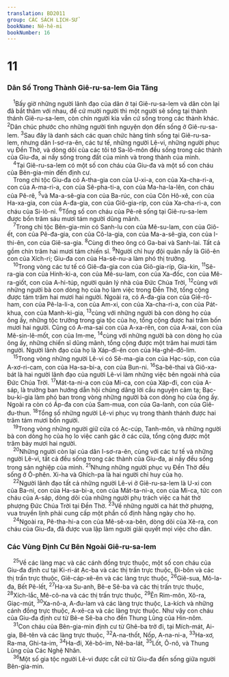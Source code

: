 ```yaml
---
translation: BD2011
group: CÁC SÁCH LỊCH-SỬ
bookName: Nê-hê-mi 
bookNumber: 16
---
```


<div class="title"><h1>11</h1><h3>Dân Số Trong Thành Giê-ru-sa-lem Gia Tăng</h3></div>
<span class="verse ne_11_1"> <sup>1</sup>Bấy giờ những người lãnh đạo của dân ở tại Giê-ru-sa-lem và dân còn lại đã bắt thăm với nhau, để cứ mười người thì một người sẽ sống tại thành thánh Giê-ru-sa-lem, còn chín người kia vẫn cứ sống trong các thành khác. </span>
<span class="verse ne_11_2"><sup>2</sup>Dân chúc phước cho những người tình nguyện dọn đến sống ở Giê-ru-sa-lem. </span>
<span class="verse ne_11_3"><sup>3</sup>Sau đây là danh sách các quan chức hàng tỉnh sống tại Giê-ru-sa-lem, nhưng dân I-sơ-ra-ên, các tư tế, những người Lê-vi, những người phục vụ Ðền Thờ, và dòng dõi của các tôi tớ Sa-lô-môn đều sống trong các thành của Giu-đa, ai nấy sống trong đất của mình và trong thành của mình.<br/></span>
<span class="verse ne_11_4"> <sup>4</sup>Tại Giê-ru-sa-lem có một số con cháu của Giu-đa và một số con cháu của Bên-gia-min đến định cư.<br/> Trong chi tộc Giu-đa có A-tha-gia con của U-xi-a, con của Xa-cha-ri-a, con của A-ma-ri-a, con của Sê-pha-ti-a, con của Ma-ha-la-lên, con cháu của Pê-rê, </span>
<span class="verse ne_11_5"><sup>5</sup>và Ma-a-sê-gia con của Ba-rúc, con của Côn Hô-xê, con của Ha-xa-gia, con của A-đa-gia, con của Giô-gia-ríp, con của Xa-cha-ri-a, con cháu của Si-lô-ni. </span>
<span class="verse ne_11_6"><sup>6</sup>Tổng số con cháu của Pê-rê sống tại Giê-ru-sa-lem được bốn trăm sáu mươi tám người dũng mãnh.<br/></span>
<span class="verse ne_11_7"> <sup>7</sup>Trong chi tộc Bên-gia-min có Sanh-lu con của Mê-su-lam, con của Giô-ết, con của Pê-đa-gia, con của Cô-la-gia, con của Ma-a-sê-gia, con của I-thi-ên, con của Giê-sa-gia. </span>
<span class="verse ne_11_8"><sup>8</sup>Cùng đi theo ông có Ga-bai và Sanh-lai. Tất cả gồm chín trăm hai mươi tám chiến sĩ. </span>
<span class="verse ne_11_9"><sup>9</sup>Người chỉ huy đội quân nầy là Giô-ên con của Xích-ri; Giu-đa con của Ha-sê-nu-a làm phó thị trưởng.<br/></span>
<span class="verse ne_11_10"> <sup>10</sup>Trong vòng các tư tế có Giê-đa-gia con của Giô-gia-ríp, Gia-kin, </span>
<span class="verse ne_11_11"><sup>11</sup>Sê-ra-gia con của Hinh-ki-a, con của Mê-su-lam, con của Xa-đốc, con của Mê-ra-giốt, con của A-hi-túp, người quản lý nhà của Ðức Chúa Trời, </span>
<span class="verse ne_11_12"><sup>12</sup>cùng với những người bà con dòng họ của họ làm việc trong Ðền Thờ, tổng cộng được tám trăm hai mươi hai người. Ngoài ra, có A-đa-gia con của Giê-rô-ham, con của Pê-la-li-a, con của Am-xi, con của Xa-cha-ri-a, con của Pát-khua, con của Manh-ki-gia, </span>
<span class="verse ne_11_13"><sup>13</sup>cùng với những người bà con dòng họ của ông ấy, những tộc trưởng trong gia tộc của họ, tổng cộng được hai trăm bốn mươi hai người. Cũng có A-ma-sai con của A-xa-rên, con của A-xai, con của Mê-sin-lê-mốt, con của Im-me, </span>
<span class="verse ne_11_14"><sup>14</sup>cùng với những người bà con dòng họ của ông ấy, những chiến sĩ dũng mãnh, tổng cộng được một trăm hai mươi tám người. Người lãnh đạo của họ là Xáp-đi-ên con của Ha-ghê-đô-lim.<br/></span>
<span class="verse ne_11_15"> <sup>15</sup>Trong vòng những người Lê-vi có Sê-ma-gia con của Hạc-súp, con của A-xơ-ri-cam, con của Ha-sa-bi-a, con của Bun-ni. </span>
<span class="verse ne_11_16"><sup>16</sup>Sa-bê-thai và Giô-xa-bát là hai người lãnh đạo của người Lê-vi làm những việc bên ngoài nhà của Ðức Chúa Trời. </span>
<span class="verse ne_11_17"><sup>17</sup>Mát-ta-ni-a con của Mi-ca, con của Xáp-đi, con của A-sáp, là trưởng ban hướng dẫn hội chúng dâng lời cầu nguyện cảm tạ; Bạc-bu-ki-gia làm phó ban trong vòng những người bà con dòng họ của ông ấy. Ngoài ra còn có Áp-đa con của Sam-mua, con của Ga-lanh, con của Giê-đu-thun. </span>
<span class="verse ne_11_18"><sup>18</sup>Tổng số những người Lê-vi phục vụ trong thành thánh được hai trăm tám mươi bốn người.<br/></span>
<span class="verse ne_11_19"> <sup>19</sup>Trong vòng những người giữ cửa có Ạc-cúp, Tanh-môn, và những người bà con dòng họ của họ lo việc canh gác ở các cửa, tổng cộng được một trăm bảy mươi hai người.<br/></span>
<span class="verse ne_11_20"> <sup>20</sup>Những người còn lại của dân I-sơ-ra-ên, cùng với các tư tế và những người Lê-vi, tất cả đều sống trong các thành của Giu-đa, ai nấy đều sống trong sản nghiệp của mình. </span>
<span class="verse ne_11_21"><sup>21</sup>Nhưng những người phục vụ Ðền Thờ đều sống ở Ô-phên. Xi-ha và Ghích-pa là hai người chỉ huy của họ.<br/></span>
<span class="verse ne_11_22"> <sup>22</sup>Người lãnh đạo tất cả những người Lê-vi ở Giê-ru-sa-lem là U-xi con của Ba-ni, con của Ha-sa-bi-a, con của Mát-ta-ni-a, con của Mi-ca, tức con cháu của A-sáp, dòng dõi của những người phụ trách việc ca hát thờ phượng Ðức Chúa Trời tại Ðền Thờ. </span>
<span class="verse ne_11_23"><sup>23</sup>Về những người ca hát thờ phượng, vua truyền lịnh phải cung cấp một phần cố định hằng ngày cho họ.<br/></span>
<span class="verse ne_11_24"> <sup>24</sup>Ngoài ra, Pê-tha-hi-a con của Mê-sê-xa-bên, dòng dõi của Xê-ra, con cháu của Giu-đa, đã được vua lập làm người giải quyết mọi việc cho dân.<br/></span>
<div class="title"><h3>Các Vùng Ðịnh Cư Bên Ngoài Giê-ru-sa-lem</h3></div>
<span class="verse ne_11_25"> <sup>25</sup>Về các làng mạc và các cánh đồng trực thuộc, một số con cháu của Giu-đa định cư tại Ki-ri-át Ạc-ba và các thị trấn trực thuộc, Ði-bôn và các thị trấn trực thuộc, Giê-cáp-xê-ên và các làng trực thuộc, </span>
<span class="verse ne_11_26"><sup>26</sup>Giê-sua, Mô-la-đa, Bết Pê-lết, </span>
<span class="verse ne_11_27"><sup>27</sup>Ha-xa Su-anh, Bê-e Sê-ba và các thị trấn trực thuộc, </span>
<span class="verse ne_11_28"><sup>28</sup>Xích-lắc, Mê-cô-na và các thị trấn trực thuộc, </span>
<span class="verse ne_11_29"><sup>29</sup>Ên Rim-môn, Xô-ra, Giạc-mút, </span>
<span class="verse ne_11_30"><sup>30</sup>Xa-nô-a, A-đu-lam và các làng trực thuộc, La-kích và những cánh đồng trực thuộc, A-xê-ca và các làng trực thuộc. Như vậy con cháu của Giu-đa định cư từ Bê-e Sê-ba cho đến Thung Lũng của Hin-nôm.<br/></span>
<span class="verse ne_11_31"> <sup>31</sup>Con cháu của Bên-gia-min định cư từ Ghê-ba trở đi, tại Mích-mát, Ai-gia, Bê-tên và các làng trực thuộc, </span>
<span class="verse ne_11_32"><sup>32</sup>A-na-thốt, Nốp, A-na-ni-a, </span>
<span class="verse ne_11_33"><sup>33</sup>Ha-xơ, Ra-ma, Ghi-ta-im, </span>
<span class="verse ne_11_34"><sup>34</sup>Ha-đi, Xê-bô-im, Nê-ba-lát, </span>
<span class="verse ne_11_35"><sup>35</sup>Lốt, Ô-nô, và Thung Lũng của Các Nghệ Nhân.<br/></span>
<span class="verse ne_11_36"> <sup>36</sup>Một số gia tộc người Lê-vi được cắt cử từ Giu-đa đến sống giữa người Bên-gia-min.<br/></span>

